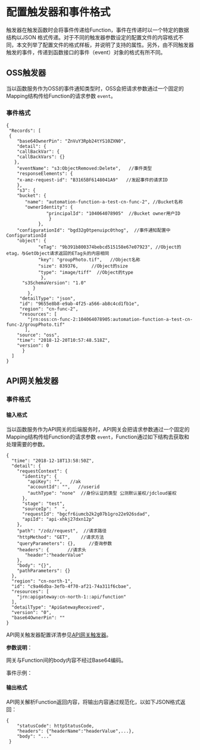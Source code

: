 # 配置触发器和事件格式

触发器在触发函数时会将事件传递给Function，事件在传递时以一个特定的数据结构以JSON 格式传递。对于不同的触发器参数设定的配置文件的内容格式不同，本文列举了配置文件的格式样板，并说明了支持的属性。另外，由不同触发器触发的事件，传递到函数接口的事件（event）对象的格式有所不同。

## OSS触发器

当以函数服务作为OSS的事件通知类型时，OSS会把请求参数通过一个固定的Mapping结构传给Function的请求参数 `event`。

### 事件格式


```
{
 "Records": [
 {
    "base64OwnerPin": "ZnVuY3Rpb24tYS10ZXN0",
    "detail": {
    "callBackVar": {
    "callBackVars": {}
   },
    "eventName": "s3:ObjectRemoved:Delete",   //事件类型
    "responseElements": {
    "x-amz-request-id": "B3165BF6148041A9"   //发起事件的请求ID
    },
    "s3": {
    "bucket": {
       "name": "automation-function-a-test-cn-func-2", //Bucket名称
       "ownerIdentity": {
               "principalId": "104064078905"  //Bucket owner用户ID
                }
            },
    "configurationId": "bgd32g0tpenuipc0thog",  //事件通知配置中ConfigurationId
    "object": {
            "eTag": "9b391b800374bebcd515158e67e07923", //Object的etag，与GetObject请求返回的ETag头的内容相同
            "key": "groupPhoto.tif",   //Object名称
            "size": 839376,     //Object的size
            "type": "image/tiff"  //Object的type 
             },
      "s3SchemaVersion": "1.0"
          }
        },
     "detailType": "json",
     "id": "9655e8b8-e9ab-4f25-a566-ab8c4cd1fb1e",
     "region": "cn-func-2",
     "resources": [
        "jrn:oss:cn-func-2:104064078905:automation-function-a-test-cn-func-2/groupPhoto.tif"
       ],
    "source": "oss",
    "time": "2018-12-20T10:57:48.518Z",
    "version": 0
      }
  ]
}

```



 

## API网关触发器


### 事件格式

#### 输入格式

当以函数服务作为API网关的后端服务时，API网关会把请求参数通过一个固定的Mapping结构传给Function的请求参数 `event`，Function通过如下结构去获取和处理需要的参数。

```
{
  "time": "2018-12-18T13:58:50Z",
  "detail": {
    "requestContext": {
      "identity": {
        "apiKey": "",   //ak
        "accountId": "",   //userid
        "authType": "none"  //身份认证的类型 公测默认鉴权/jdcloud鉴权
      },
      "stage": "test",
      "sourceIp": "  ",
      "requestId": "bgcfr6iumcb2k2g07b1gro22e926sdad",
      "apiId": "api-xhkj27dxn12p"
    },
    "path": "/zdz/request",  //请求路径
    "httpMethod": "GET",    //请求方法
    "queryParameters": {},     //查询参数
    "headers": {       //请求头
       "header":"headerValue"
    },
    "body": "{}",
    "pathParameters": {}
  },
  "region": "cn-north-1",
  "id": "c9a46dba-3efb-4f70-af21-74a311f6cbae",
  "resources": [
    "jrn:apigateway:cn-north-1::api/function"
  ],
  "detailType": "ApiGatewayReceived",
  "version": "0",
  "base64OwnerPin": ""
}
```
API网关触发器配置详清参见[API网关触发器](../triggermanagement/eventsourceservice/apig-tigger.md)。 

**参数说明**：

 网关与Function间的body内容不经过Base64编码。

事件示例：


#### 输出格式

API网关解析Function返回内容，将输出内容通过规范化，以如下JSON格式返回：

```
{     
    "statusCode": httpStatusCode,     
    "headers": {"headerName":"headerValue",...},     
    "body": "..." 
 } 
```


